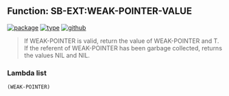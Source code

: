 ## Function: SB-EXT:WEAK-POINTER-VALUE
[![package](https://img.shields.io/badge/Package-SB--EXT-5f9ea0.svg?style=social&colorA=999999)](../) [![type](https://img.shields.io/badge/Type-Function-5f9ea0.svg?style=social&colorA=999999)](../#function) [![github](https://img.shields.io/badge/GitHub-View_the_source-5f9ea0.svg?style=social&colorA=999999&logo=github)](https://github.com/sbcl/sbcl/blob/master/src/code/weak.lisp/) 

> If WEAK-POINTER is valid, return the value of WEAK-POINTER and T.
> If the referent of WEAK-POINTER has been garbage collected,
> returns the values NIL and NIL.

### Lambda list
```
(WEAK-POINTER)
```
